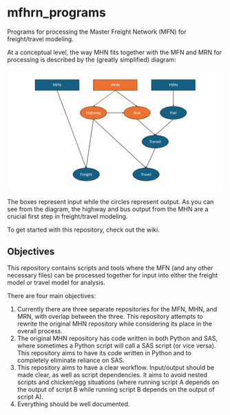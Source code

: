 # mfhrn_programs
Programs for processing the Master Freight Network (MFN) for freight/travel modeling. 

At a conceptual level, the way MHN fits together with the MFN and MRN for processing is described by the (greatly simplified) diagram:

![A diagram showing the highway sub-process in the repository.](images/highway_process.png)

The boxes represent input while the circles represent output. As you can see from the diagram, the highway and bus output from the MHN are a crucial first step in freight/travel modeling. 

To get started with this repository, check out the wiki. 

## Objectives 
This repository contains scripts and tools where the MFN (and any other necessary files) can be processed together for input into either the freight model or travel model for analysis. 

There are four main objectives:
1. Currently there are three separate repositories for the MFN, MHN, and MRN, with overlap between the three. This repository attempts to rewrite the original MHN repository while considering its place in the overall process.
2. The original MHN repository has code written in both Python and SAS, where sometimes a Python script will call a SAS script (or vice versa). This repository aims to have its code written in Python and to completely eliminate reliance on SAS.
3. This repository aims to have a clear workflow. Input/output should be made clear, as well as script dependencies. It aims to avoid nested scripts and chicken/egg situations (where running script A depends on the output of script B while running script B depends on the output of script A). 
4. Everything should be well documented.